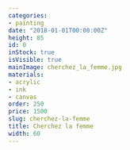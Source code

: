 ```yaml
---
categories:
- painting
date: "2018-01-01T00:00:00Z"
height: 85
id: 0
inStock: true
isVisible: true
mainImage: cherchez_la_femme.jpg
materials:
- acrylic
- ink
- canvas
order: 250
price: 1500
slug: cherchez-la-femme
title: Cherchez la femme
width: 60
---
```


